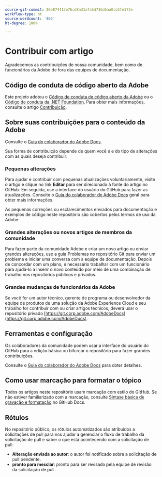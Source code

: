 ```yaml
---
source-git-commit: 26e874413e76cd8a31a7a6d716d6aa0cb5fe172e
workflow-type: ht
source-wordcount: '403'
ht-degree: 100%

---
```

# Contribuir com artigo

Agradecemos as contribuições de nossa comunidade, bem como de funcionários da Adobe de fora das equipes de documentação.

## Código de conduta de código aberto da Adobe


Este projeto adotou o [Código de conduta de código aberto da Adobe](code-of-conduct.md) ou o [Código de conduta da .NET Foundation](https://dotnetfoundation.org/code-of-conduct). Para obter mais informações, consulte o artigo [Contribuição](contributing.md).

## Sobre suas contribuições para o conteúdo da Adobe

Consulte o [Guia do colaborador do Adobe Docs](https://experienceleague.adobe.com/pt-br/docs/contributor/contributor-guide/introduction).

Sua forma de contribuição depende de quem você é e do tipo de alterações com as quais deseja contribuir:

### Pequenas alterações

Para ajudar e contribuir com pequenas atualizações voluntariamente, visite o artigo e clique no link **Editar** para ser direcionado à fonte do artigo no GitHub. Em seguida, use a interface do usuário do GitHub para fazer as atualizações. Consulte o [Guia do colaborador do Adobe Docs](https://experienceleague.adobe.com/pt-br/docs/contributor/contributor-guide/introduction) geral para obter mais informações.

As pequenas correções ou esclarecimentos enviados para documentação e exemplos de código neste repositório são cobertos pelos termos de uso da Adobe.

### Grandes alterações ou novos artigos de membros da comunidade

Para fazer parte da comunidade Adobe e criar um novo artigo ou enviar grandes alterações, use a guia Problemas no repositório Git para enviar um problema e iniciar uma conversa com a equipe de documentação. Depois de concordar com um plano, é necessário trabalhar com um funcionário para ajudá-lo a inserir o novo conteúdo por meio de uma combinação de trabalho nos repositórios públicos e privados.

<!--
If you submit a pull request with significant changes to documentation and code examples, you'll see a message in the pull request asking you to submit an online contribution license agreement (CLA). We need you to complete the online form before we can review your pull request.
-->

### Grandes mudanças de funcionários da Adobe

Se você for um autor técnico, gerente de programa ou desenvolvedor da equipe de produtos de uma solução da Adobe Experience Cloud e seu trabalho for contribuir com ou criar artigos técnicos, deverá usar o repositório privado [https://git.corp.adobe.com/AdobeDocs](https://git.corp.adobe.com/AdobeDocs). <!--Employees from other parts of the Adobe world should use the public repo for minor updates.-->

## Ferramentas e configuração

Os colaboradores da comunidade podem usar a interface do usuário do GitHub para a edição básica ou bifurcar o repositório para fazer grandes contribuições.

Consulte o [Guia do colaborador do Adobe Docs](https://experienceleague.adobe.com/pt-br/docs/contributor/contributor-guide/introduction) para obter detalhes.

## Como usar marcação para formatar o tópico

Todos os artigos neste repositório usam marcação com estilo do GitHub. Se não estiver familiarizado com a marcação, consulte [Sintaxe básica de gravação e formatação](https://docs.github.com/br/get-started/writing-on-github/getting-started-with-writing-and-formatting-on-github/basic-writing-and-formatting-syntax) no GitHub Docs.

## Rótulos

No repositório público, os rótulos automatizados são atribuídos a solicitações de pull para nos ajudar a gerenciar o fluxo de trabalho da solicitação de pull e saber o que está acontecendo com a solicitação de pull:

* **Alteração enviada ao autor**: o autor foi notificado sobre a solicitação de pull pendente.
* **pronto para mesclar**: pronto para ser revisado pela equipe de revisão da solicitação de pull.
